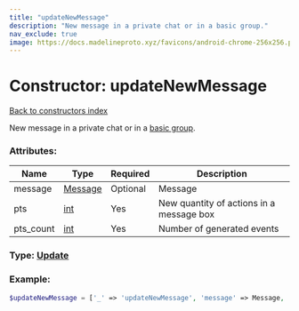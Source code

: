 ```yaml
---
title: "updateNewMessage"
description: "New message in a private chat or in a basic group."
nav_exclude: true
image: https://docs.madelineproto.xyz/favicons/android-chrome-256x256.png
---
```

# Constructor: updateNewMessage  
[Back to constructors index](/API_docs/constructors/index.html)



New message in a private chat or in a [basic group](https://core.telegram.org/api/channel#basic-groups).

### Attributes:

| Name     |    Type       | Required | Description |
|----------|---------------|----------|-------------|
|message|[Message](/API_docs/types/Message.html) | Optional|Message|
|pts|[int](/API_docs/types/int.html) | Yes|New quantity of actions in a message box|
|pts\_count|[int](/API_docs/types/int.html) | Yes|Number of generated events|



### Type: [Update](/API_docs/types/Update.html)


### Example:

```php
$updateNewMessage = ['_' => 'updateNewMessage', 'message' => Message, 'pts' => int, 'pts_count' => int];
```  
